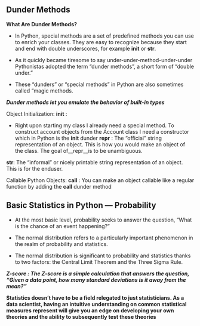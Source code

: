 ## Dunder Methods

**What Are Dunder Methods?**

- In Python, special methods are a set of predefined methods you can use to enrich your classes. They are easy to recognize because they start and end with double underscores, for example __init__ or __str__.

- As it quickly became tiresome to say under-under-method-under-under Pythonistas adopted the term “dunder methods”, a short form of “double under.”

- These “dunders” or “special methods” in Python are also sometimes called “magic methods.

***Dunder methods let you emulate the behavior of built-in types***

Object Initialization: __init__ :

- Right upon starting my class I already need a special method. To construct account objects from the Account class I need a constructor which in Python is the __init__ dunder
__repr__ : The “official” string representation of an object. This is how you would make an object of the class. The goal of__repr__is to be unambiguous.

__str__: The “informal” or nicely printable string representation of an object. This is for the enduser.

Callable Python Objects: __call__ : You can make an object callable like a regular function by adding the __call__ dunder method

## Basic Statistics in Python — Probability

- At the most basic level, probability seeks to answer the question, “What is the chance of an event happening?”

- The normal distribution refers to a particularly important phenomenon in the realm of probability and statistics.

- The normal distribution is significant to probability and statistics thanks to two factors: the Central Limit Theorem and the Three Sigma Rule.

***Z-score : The Z-score is a simple calculation that answers the question, “Given a data point, how many standard deviations is it away from the mean?”***

**Statistics doesn’t have to be a field relegated to just statisticians. As a data scientist, having an intuitive understanding on common statistical measures represent will give you an edge on developing your own theories and the ability to subsequently test these theories**